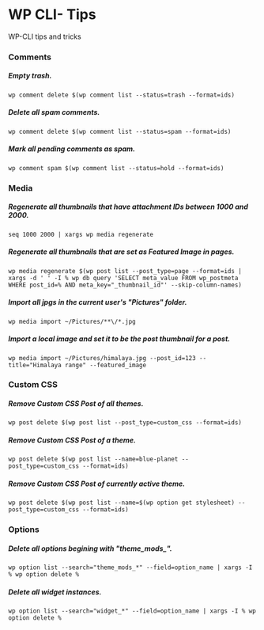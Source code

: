 # WP CLI- Tips
WP-CLI tips and tricks

### Comments

##### Empty trash.
`wp comment delete $(wp comment list --status=trash --format=ids)`

##### Delete all spam comments.
`wp comment delete $(wp comment list --status=spam --format=ids)`

##### Mark all pending comments as spam.
`wp comment spam $(wp comment list --status=hold --format=ids)`

### Media

##### Regenerate all thumbnails that have attachment IDs between 1000 and 2000.
`seq 1000 2000 | xargs wp media regenerate`

##### Regenerate all thumbnails that are set as Featured Image in pages.
`wp media regenerate $(wp post list --post_type=page --format=ids | xargs -d ' ' -I % wp db query 'SELECT meta_value FROM wp_postmeta WHERE post_id=% AND meta_key="_thumbnail_id"' --skip-column-names)`

##### Import all jpgs in the current user's "Pictures" folder.
`wp media import ~/Pictures/**\/*.jpg`

##### Import a local image and set it to be the post thumbnail for a post.
`wp media import ~/Pictures/himalaya.jpg --post_id=123 --title="Himalaya range" --featured_image`

### Custom CSS

##### Remove Custom CSS Post of all themes.
`wp post delete $(wp post list --post_type=custom_css --format=ids)`

##### Remove Custom CSS Post of a theme.
`wp post delete $(wp post list --name=blue-planet --post_type=custom_css --format=ids)`

##### Remove Custom CSS Post of currently active theme.
`wp post delete $(wp post list --name=$(wp option get stylesheet) --post_type=custom_css --format=ids)`

### Options

##### Delete all options begining with "theme_mods_".
`wp option list --search="theme_mods_*" --field=option_name | xargs -I % wp option delete %`

##### Delete all widget instances.
`wp option list --search="widget_*" --field=option_name | xargs -I % wp option delete %`
